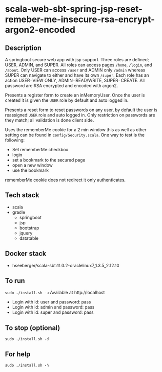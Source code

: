 # scala-web-sbt-spring-jsp-reset-remeber-me-insecure-rsa-encrypt-argon2-encoded

## Description
A springboot secure web app with jsp support.
Three roles are defined; USER, ADMIN, and SUPER. All roles
can access pages `/home`, `/login`, and `/about`. Only USER
can access `/user` and ADMIN only `/admin` whereas SUPER can
navigate to either and have its own `/super`. Each role
has an action USER=VIEW ONLY, ADMIN=READ/WRITE, SUPER=CREATE.
All password are RSA encrypted and encoded with argon2.

Presents a register form to create an inMemoryUser.
Once the user is created it is given the `USER` role
by default and auto logged in.

Presents a reset form to reset passwords on any user,
by default the user is reassigned `USER` role and auto
logged in. Only restriction on passwords are they match;
all validation is done client side.

Uses the rememberMe cookie for a 2 min window
this as well as other setting can be found in
`config/Security.scala`. One way to test is the following:
- Set rememberMe checkbox
- login
- set a bookmark to the secured page
- open a new window
- use the bookmark

rememberMe cookie does not redirect it only authenticates.

## Tech stack
- scala
- gradle
  - springboot
  - jsp
  - bootstrap
  - jquery
  - datatable

## Docker stack
- hseeberger/scala-sbt:11.0.2-oraclelinux7_1.3.5_2.12.10

## To run
`sudo ./install.sh -u`
Available at http://localhost
- Login with id: user and password: pass
- Login with id: admin and password: pass
- Login with id: super and password: pass

## To stop (optional)
`sudo ./install.sh -d`

## For help
`sudo ./install.sh -h`

